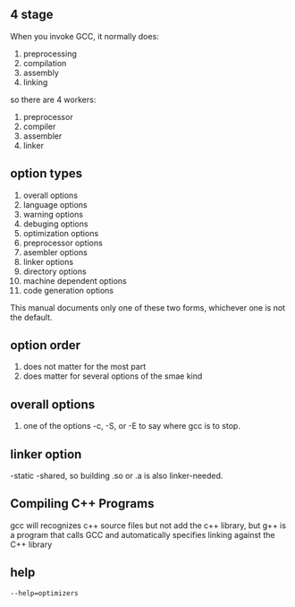 ## 4 stage
When you invoke GCC, it normally does:
1. preprocessing
1. compilation
1. assembly
1. linking

so there are 4 workers:
1. preprocessor
1. compiler
1. assembler
1. linker

## option types

1. overall options
1. language options
1. warning options
1. debuging options
1. optimization options
1. preprocessor options
1. asembler options
1. linker options
1. directory options
1. machine dependent options
1. code generation options

This manual documents only one of these two forms, whichever one is not the default.

## option order
1. does not matter for the most part
1. does matter for several options of the smae kind

## overall  options
1. one of the options -c, -S, or -E to say where gcc is to stop. 

## linker option
-static -shared, so building .so or .a is also linker-needed.

## Compiling C++ Programs
gcc will recognizes c++ source files but not add the c++ library,
but g++ is a program that calls GCC and automatically specifies linking against the C++ library
## help
```
--help=optimizers
```

